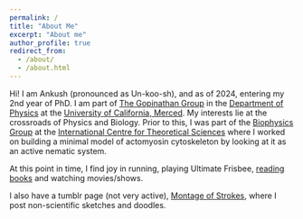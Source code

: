 ```yaml
---
permalink: /
title: "About Me"
excerpt: "About me"
author_profile: true
redirect_from: 
  - /about/
  - /about.html
---
```

Hi! I am Ankush (pronounced as Un-koo-sh), and as of 2024, entering my 2nd year of PhD. I am part of [The Gopinathan Group](http://gopinathanlab.ucmerced.edu/) in the [Department of Physics](https://physics.ucmerced.edu/) at the [University of California, Merced](https://www.ucmerced.edu/). My interests lie at the crossroads of Physics and Biology. Prior to this, I was part of the [Biophysics Group](https://biophysics.icts.res.in/) at the [International Centre for Theoretical Sciences](https://www.icts.res.in/) where I worked on building a minimal model of actomyosin cytoskeleton by looking at it as an active nematic system.  

At this point in time, I find joy in running, playing Ultimate Frisbee, [reading books](https://www.goodreads.com/user/show/64670551-ankush-gk) and watching movies/shows.

I also have a tumblr page (not very active), [Montage of Strokes](https://montageofstrokes.tumblr.com/), where I post non-scientific sketches and doodles.
